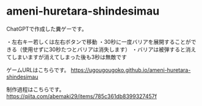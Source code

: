 # ameni-huretara-shindesimau
ChatGPTで作成した糞ゲーです。

・左右キー若しくは左右ボタンで移動
・30秒に一度バリアを展開することができる（使用せずに30秒たつとバリアは消失します）
・バリアは被弾すると消えてしまいますが消えてしまった後も3秒は無敵です

ゲームURLはこちらです。
https://ugougougoko.github.io/ameni-huretara-shindesimau

制作過程はこちらです。
https://qiita.com/abemaki29/items/785c361db8399327457f
